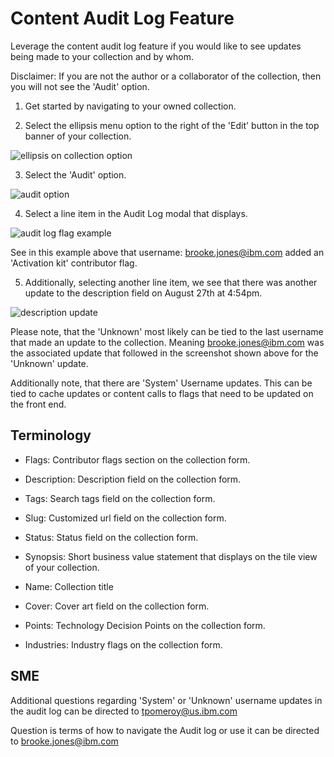 # Content Audit Log Feature

Leverage the content audit log feature if you would like to see updates being made to your collection and by whom. 

Disclaimer: If you are not the author or a collaborator of the collection, then you will not see the 'Audit' option.


1. Get started by navigating to your owned collection.

2. Select the ellipsis menu option to the right of the 'Edit' button in the top banner of your collection.

![ellipsis on collection option](https://github.com/IBM/dte-support-public/blob/main/IBM-Technology-Zone/IBM-Technology-Zone-Runbooks/Images/ellipsis%20icon%20on%20collection.png)

3. Select the 'Audit' option.

![audit option](https://github.com/IBM/dte-support-public/blob/main/IBM-Technology-Zone/IBM-Technology-Zone-Runbooks/Images/Audit%20feature.png)

4. Select a line item in the Audit Log modal that displays. 

![audit log flag example](https://github.com/IBM/dte-support-public/blob/main/IBM-Technology-Zone/IBM-Technology-Zone-Runbooks/Images/audit%20flag%20update.png)

See in this example above that username: brooke.jones@ibm.com added an 'Activation kit' contributor flag.

5. Additionally, selecting another line item, we see that there was another update to the description field on August 27th at 4:54pm.

![description update](https://github.com/IBM/dte-support-public/blob/main/IBM-Technology-Zone/IBM-Technology-Zone-Runbooks/Images/audit%20log%20example%202.png)

Please note, that the 'Unknown' most likely can be tied to the last username that made an update to the collection. Meaning brooke.jones@ibm.com was the associated update that followed in the screenshot shown above for the 'Unknown' update.

Additionally note, that there are 'System' Username updates. This can be tied to cache updates or content calls to flags that need to be updated on the front end. 



## Terminology

- Flags: Contributor flags section on the collection form.

- Description: Description field on the collection form.

- Tags: Search tags field on the collection form.

- Slug: Customized url field on the collection form.

- Status: Status field on the collection form.

- Synopsis: Short business value statement that displays on the tile view of your collection.

- Name: Collection title

- Cover: Cover art field on the collection form.

- Points: Technology Decision Points on the collection form.

- Industries: Industry flags on the collection form.




## SME 

Additional questions regarding 'System' or 'Unknown' username updates in the audit log can be directed to tpomeroy@us.ibm.com

Question is terms of how to navigate the Audit log or use it can be directed to brooke.jones@ibm.com
